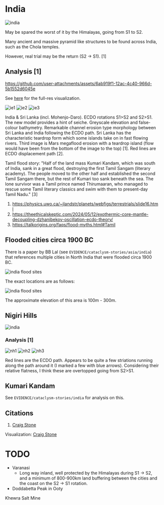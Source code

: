 # India

![india](img/india.png "india")

May be spared the worst of it by the Himalayas, going from S1 to S2.

Many ancient and massive pyramid like structures to be found across India, such as the Chola temples.

However, real trial may be the return (S2 -> S1). [1]

## Analysis [1]

https://github.com/user-attachments/assets/6ab919f1-12ac-4c40-966d-5b1552d6045e

See [here](https://github.com/sovrynn/ecdo/tree/master/6-LITERATURE-MEDIA/nobulart/ecdo-visualizations) for the full-res visualization.

![ie1](img/indiaerosion1.jpg "ie1")
![ie2](img/indiaerosion2.jpg "ie2")
![ie3](img/indiaerosion3.jpg "ie3")

India & Sri Lanka (incl. Mohenjo-Daro). ECDO rotations S1>S2 and S2>S1. The new model provides a hint of seiche. Greyscale elevation and false-colour bathymetry. Remarkable channel erosion type morphology between Sri Lanka and India following the ECDO path. Sri Lanka has the characteristic teardrop form which some islands take on in fast flowing rivers. Third image is Mars megaflood erosion with a teardrop island (flow would have been from the bottom of the image to the top) [1]. Red lines are ECDO displacement path [2].

Tamil flood story: "Half of the land mass Kumari Kandam, which was south of India, sank in a great flood, destroying the first Tamil Sangam (literary academy). The people moved to the other half and established the second Tamil Sangam there, but the rest of Kumari too sank beneath the sea. The lone survivor was a Tamil prince named Thirumaaran, who managed to rescue some Tamil literary classics and swim with them to present-day Tamil Nadu." [3]

1. https://physics.uwo.ca/~jlandstr/planets/webfigs/terrestrials/slide16.html
2. https://theethicalskeptic.com/2024/05/12/exothermic-core-mantle-decoupling-dzhanibekov-oscillation-ecdo-theory/
3. https://talkorigins.org/faqs/flood-myths.html#Tamil

## Flooded cities circa 1900 BC

There is a paper by BB Lal (see `EVIDENCE/cataclysm-stories/asia/india`) that references multiple cities in North India that were flooded circa 1900 BC.

![india flood sites](img/india-flood-sites-2.png "india flood sites")

The exact locations are as follows:

![india flood sites](img/india-flood-sites.png "india flood sites")

The approximate elevation of this area is 100m - 300m.

## Nigiri Hills

![india](img/nigiri.png "india")

### Analysis [1]

![nh1](img/nigirihills1.jpg "nh1")
![nh2](img/nigirihills2.jpg "nh2")
![nh3](img/nigirihills3.jpg "nh3")

Red lines are the ECDO path. Appears to be quite a few striations running along the path around it (I marked a few with blue arrows). Considering their relative flatness, I think these are overtopped going from S2>S1.

## Kumari Kandam

See `EVIDENCE/cataclysm-stories/india` for analysis on this.

## Citations

1. [Craig Stone](https://nobulart.com)

Visualization: [Craig Stone](https://nobulart.com)

# TODO

- Varanasi
	- Long way inland, well protected by the Himalayas during S1 -> S2, and a minimum of 800-900km land buffering between the cities and the coast on the S2 -> S1 rotation.
- Doddabetta Peak in Ooty

Khewra Salt Mine